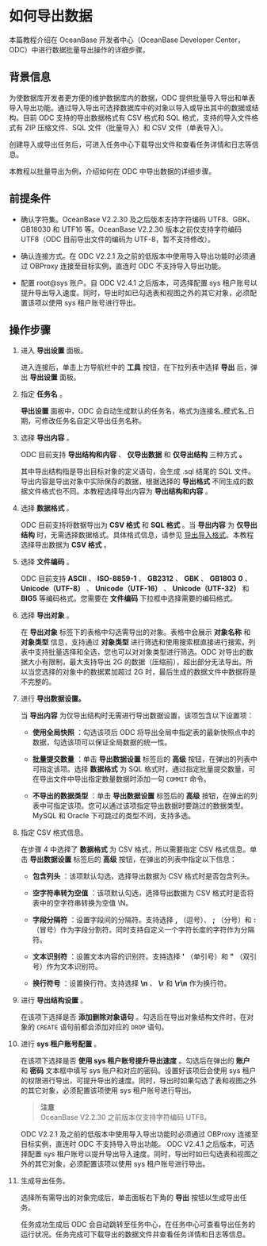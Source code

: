 如何导出数据 
===========================

本篇教程介绍在 OceanBase 开发者中心（OceanBase Developer Center，ODC）中进行数据批量导出操作的详细步骤。

背景信息 
-------------------------

为使数据库开发者更方便的维护数据库内的数据，ODC 提供批量导入导出和单表导入导出功能。通过导入导出可选择数据库中的对象以导入或导出其中的数据或结构。目前 ODC 支持的导出数据格式有 CSV 格式和 SQL 格式，支持的导入文件格式有 ZIP 压缩文件、SQL 文件（批量导入）和 CSV 文件（单表导入）。

创建导入或导出任务后，可进入任务中心下载导出文件和查看任务详情和日志等信息。

本教程以批量导出为例，介绍如何在 ODC 中导出数据的详细步骤。

前提条件 
-------------------------

* 确认字符集。OceanBase V2.2.30 及之后版本支持字符编码 UTF8、GBK、GB18030 和 UTF16 等。OceanBase V2.2.30 版本之前仅支持字符编码 UTF8（ODC 目前导出文件的编码为 UTF-8，暂不支持修改）。

* 确认连接方式。在 ODC V2.2.1 及之前的低版本中使用导入导出功能时必须通过 OBProxy 连接至目标实例，直连时 ODC 不支持导入导出功能。

* 配置 root@sys 账户。自 ODC V2.4.1 之后版本，可选择配置 sys 租户账号以提升导出导入速度。同时，导出时如已勾选表和视图之外的其它对象，必须配置该项以使用 sys 租户账号进行导出。

  




操作步骤 
-------------------------

1. 进入 **导出设置** 面板。

   进入连接后，单击上方导航栏中的 **工具** 按钮，在下拉列表中选择 **导出** 后，弹出 **导出设置** 面板。
   

2. 指定 **任务名** 。

   **导出设置** 面板中，ODC 会自动生成默认的任务名，格式为连接名_模式名_日期，可修改任务名自定义导出任务名称。
   

3. 选择 **导出内容** 。

   ODC 目前支持 **导出结构和内容** 、 **仅导出数据** 和 **仅导出结构** 三种方式 **。** 

   其中导出结构指是导出目标对象的定义语句，会生成 .sql 结尾的 SQL 文件。导出内容是导出对象中实际保存的数据，根据选择的 **导出格式** 不同生成的数据文件格式也不同。本教程选择导出内容为 **导出结构和内容** 。
   

4. 选择 **数据格式** 。

   ODC 目前支持将数据导出为 **CSV 格式** 和 **SQL 格式** 。当 **导出内容** 为 **仅导出结构** 时，无需选择数据格式。具体格式信息，请参见 [导出导入格式](../7.client-odc-user-guide/5.client-odc-use-tools/1.client-odc-data-export-and-import/2.client-odc-export-and-import-formats.md)。本教程选择导出数据为 **CSV 格式** 。
   

5. 选择 **文件编码** 。

   ODC 目前支持 **ASCII** 、 **ISO-8859-1** 、 **GB2312** 、 **GBK** 、 **GB1803** **0** 、 **Unicode（UTF-8）** 、 **Unicode（UTF-16）** 、 **Unicode（UTF-32）** 和 **BIG5** 等编码格式。您需要在 **文件编码** 下拉框中选择需要的编码格式。
   

6. 选择 **导出对象** 。

   在 **导出对象** 标签下的表格中勾选需导出的对象。表格中会展示 **对象名称** 和 **对象类型** 信息，支持通过 **对象类型** 进行筛选和使用搜索框直接进行搜索。列表中支持批量选择和全选，您也可以对对象类型进行筛选。ODC 对导出的数据大小有限制，最大支持导出 2G 的数据（压缩前），超出部分无法导出。所以当您选择的对象中的数据累加超过 2G 时，最后生成的数据文件中数据将是不完整的。
   

7. 进行 **导出数据设置。** 

   当 **导出内容** 为仅导出结构时无需进行导出数据设置，该项包含以下设置项：
   * **使用全局快照** ：勾选该项后 ODC 将导出全局中指定表的最新快照点中的数据，勾选该项可以保证全局数据的统一性。

     
   
   * **批量提交数量** ：单击 **导出数据设置** 标签后的 **高级** 按钮，在弹出的列表中可指定该项。选择 **数据格式** 为 SQL 格式时，通过指定批量提交数量，可在导出文件中导出指定数量数据时添加一句 `COMMIT` 命令。

     
   
   * **不导出的数据类型** ：单击 **导出数据设置** 标签后的 **高级** 按钮，在弹出的列表中可指定该项。您可以通过该项指定导出数据时要跳过的数据类型。MySQL 和 Oracle 下可跳过的类型不同，支持多选。

     
   

   

8. 指定 CSV 格式信息。

   在步骤 4 中选择了 **数据格式** 为 CSV 格式，所以需要指定 CSV 格式信息。单击 **导出数据设置** 标签后的 **高级** 按钮，在弹出的列表中指定以下信息：
   * **包含列头** ：该项默认勾选，选择导出数据为 CSV 格式时是否包含列头。

     
   
   * **空字符串转为空值** ：该项默认勾选，选择导出数据为 CSV 格式时是否将表中的空字符串转换为空值 \\N。

     
   
   * **字段分隔符** ：设置字段间的分隔符。支持选择 **,** （逗号）、 **;** （分号）和 **:** （冒号）作为字段分割符。同时支持自定义一个字符长度的字符作为分隔符。

     
   
   * **文本识别符** ：设置文本内容的识别符。支持选择 **'** （单引号）和 **"** （双引号）作为文本识别符。

     
   
   * **换行符号** ：设置换行符。支持选择 **\\n** 、 **\\r** 和 **\\r\\n** 作为换行符。

     
   

   

9.  进行 **导出结构设置** 。

    在该项下选择是否 **添加删除对象语句** 。勾选后在导出对象结构文件时，在对象的 `CREATE` 语句前都会添加对应的 `DROP` 语句。
    

10. 进行 **sys 租户账号配置** 。

    在该项下选择是否 **使用 sys 租户账号提升导出速度** 。勾选后在弹出的 **账户** 和 **密码** 文本框中填写 sys 账户和对应的密码。设置好该项后会使用 sys 租户的权限进行导出，可提升导出的速度。同时，导出时如果勾选了表和视图之外的其它对象，必须配置该项使用 sys 租户账号进行导出。
    
    > **注意**<br>
    OceanBase V2.2.30 之前版本仅支持字符编码 UTF8。

    ODC V2.2.1 及之前的低版本中使用导入导出功能时必须通过 OBProxy 连接至目标实例，直连时 ODC 不支持导入导出功能。
    ODC V2.4.1 之后版本，可选择配置 sys 租户账号以提升导出导入速度。同时，导出时如已勾选表和视图之外的其它对象，必须配置该项以使用 sys 租户账号进行导出。
    

11. 生成导出任务。

    选择所有需导出的对象完成后，单击面板右下角的 **导出** 按钮以生成导出任务。

    任务成功生成后 ODC 会自动跳转至任务中心，在任务中心可查看导出任务的运行状况。任务完成可下载导出的数据文件并查看任务详情和日志等信息。
    



